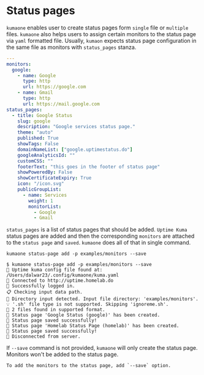 # Status pages

`kumaone` enables user to create status pages form `single` file or `multiple` files. `kumaone` also helps
users to assign certain monitors to the status page via `yaml` formatted file. Usually, `kumaon` expects
status page configuration in the same file as monitors with `status_pages` stanza.

```yaml
---
monitors:
  google:
    - name: Google
      type: http
      url: https://google.com
    - name: Gmail
      type: http
      url: https://mail.google.com
status_pages:
  - title: Google Status
    slug: google
    description: "Google services status page."
    theme: "auto"
    published: True
    showTags: False
    domainNameList: ["google.uptimestatus.do"]
    googleAnalyticsId: ""
    customCSS: ""
    footerText: "this goes in the footer of status page"
    showPoweredBy: False
    showCertificateExpiry: True
    icon: "/icon.svg"
    publicGroupList:
      - name: Services
        weight: 1
        monitorList:
          - Google
          - Gmail
```

`status_pages` is a list of status pages that should be added. `Uptime Kuma` status pages are added and then
the corresponding `monitors` are attached to the `status page` and `saved`. `kumaone` does all of that in single
command.

```shell
kumaone status-page add -p examples/monitors --save
```

```text
$ kumaone status-page add -p examples/monitors --save
🥳 Uptime kuma config file found at: /Users/dalwar23/.config/kumaone/kuma.yaml
🥨 Connected to http://uptime.homelab.do
🔐 Successfully logged in.
📋 Checking input data path.
📁 Directory input detected. Input file directory: 'examples/monitors'.
💡 '.sh' file type is not supported. Skipping 'ignoreme.sh'.
🔆 2 files found in supported format.
🐣 Status page 'Google Status (google)' has been created.
💾 Status page saved successfully!
🐣 Status page 'Homelab Status Page (homelab)' has been created.
💾 Status page saved successfully!
🧨 Disconnected from server.
```

If `--save` command is not provided, `kumaone` will only create the status page. Monitors won't be added to the status
page.

```{important}
To add the monitors to the status page, add `--save` option.
```
